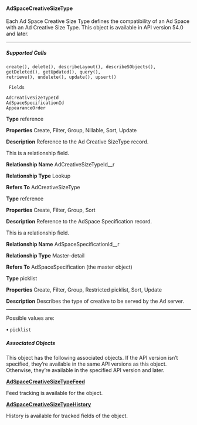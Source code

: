 #### AdSpaceCreativeSizeType

Each Ad Space Creative Size Type defines the compatibility of an Ad Space with an Ad Creative Size Type. This object is available in API
version 54.0 and later.


-----

##### Supported Calls
```
create(), delete(), describeLayout(), describeSObjects(), getDeleted(), getUpdated(), query(),
retrieve(), undelete(), update(), upsert()

 Fields

```
```
AdCreativeSizeTypeId
AdSpaceSpecificationId
AppearanceOrder

```

**Type**
reference

**Properties**
Create, Filter, Group, Nillable, Sort, Update

**Description**
Reference to the Ad Creative SizeType record.

This is a relationship field.

**Relationship Name**
AdCreativeSizeTypeId__r

**Relationship Type**
Lookup

**Refers To**
AdCreativeSizeType

**Type**
reference

**Properties**
Create, Filter, Group, Sort

**Description**
Reference to the AdSpace Specification record.

This is a relationship field.

**Relationship Name**
AdSpaceSpecificationId__r

**Relationship Type**
Master-detail

**Refers To**
AdSpaceSpecification (the master object)

**Type**
picklist

**Properties**
Create, Filter, Group, Restricted picklist, Sort, Update

**Description**
Describes the type of creative to be served by the Ad server.


-----

Possible values are:

**•** `picklist`

##### Associated Objects

This object has the following associated objects. If the API version isn’t specified, they’re available in the same API versions as this object.
Otherwise, they’re available in the specified API version and later.

**[AdSpaceCreativeSizeTypeFeed](https://developer.salesforce.com/docs/atlas.en-us.254.0.object_reference.meta/object_reference/sforce_api_associated_objects_feed.htm)**

Feed tracking is available for the object.

**[AdSpaceCreativeSizeTypeHistory](https://developer.salesforce.com/docs/atlas.en-us.254.0.industries_reference.meta/industries_reference/sforce_api_associated_objects_history.htm)**

History is available for tracked fields of the object.

